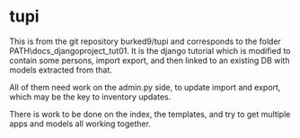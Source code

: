 # tupi
This is from the git repository burked9/tupi and corresponds to the folder PATH\docs_djangoproject_tut01.
It is the django tutorial which is modified to contain some persons, import export, and then linked to an existing DB with models extracted from that.

All of them need work on the admin.py side, to update import and export, which may be the key to inventory updates.

There is work to be done on the index, the templates, and try to get multiple apps and models all working together.
